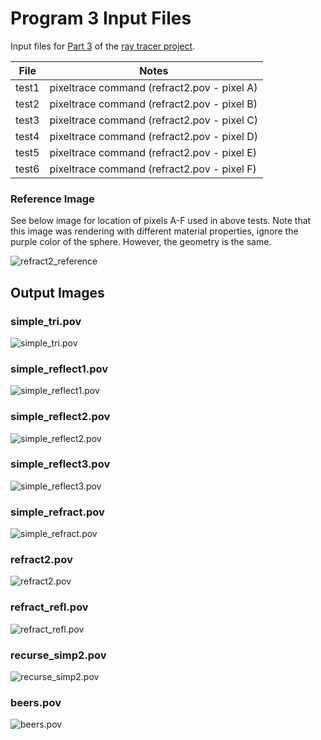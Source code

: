 # Program 3 Input Files

Input files for [Part 3](http://iondune.github.io/csc473/project/part3) of the [ray tracer project](http://iondune.github.io/csc473/project/).

| File      | Notes                                                                              |
|-----------|------------------------------------------------------------------------------------|
| test1     | pixeltrace command (refract2.pov - pixel A)                                        |
| test2     | pixeltrace command (refract2.pov - pixel B)                                        |
| test3     | pixeltrace command (refract2.pov - pixel C)                                        |
| test4     | pixeltrace command (refract2.pov - pixel D)                                        |
| test5     | pixeltrace command (refract2.pov - pixel E)                                        |
| test6     | pixeltrace command (refract2.pov - pixel F)                                        |

### Reference Image

See below image for location of pixels A-F used in above tests.
Note that this image was rendering with different material properties, ignore the purple color of the sphere.
However, the geometry is the same.

![refract2_reference](refract2_reference.png)

## Output Images

### simple_tri.pov

![simple_tri.pov](simple_tri.png)

### simple_reflect1.pov

![simple_reflect1.pov](simple_reflect1.png)

### simple_reflect2.pov

![simple_reflect2.pov](simple_reflect2.png)

### simple_reflect3.pov

![simple_reflect3.pov](simple_reflect3.png)

### simple_refract.pov

![simple_refract.pov](simple_refract.png)

### refract2.pov

![refract2.pov](refract2.png)

### refract_refl.pov

![refract_refl.pov](refract_refl.png)

### recurse_simp2.pov

![recurse_simp2.pov](recurse_simp2.png)

### beers.pov

![beers.pov](beers.png)
